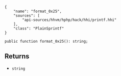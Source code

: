 ``` yamlmeta
{
    "name": "format_0x25",
    "sources": [
        "api-sources/hhvm/hphp/hack/hhi/printf.hhi"
    ],
    "class": "PlainSprintf"
}
```




``` Hack
public function format_0x25(): string;
```




## Returns




+ ` string `
<!-- HHAPIDOC -->
